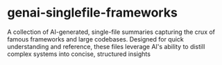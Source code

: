 # genai-singlefile-frameworks
A collection of AI-generated, single-file summaries capturing the crux of famous frameworks and large codebases. Designed for quick understanding and reference, these files leverage AI's ability to distill complex systems into concise, structured insights
